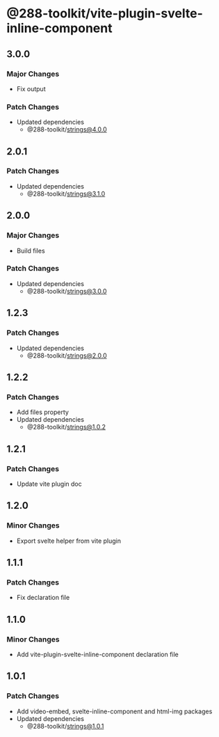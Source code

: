 # @288-toolkit/vite-plugin-svelte-inline-component

## 3.0.0

### Major Changes

- Fix output

### Patch Changes

- Updated dependencies
  - @288-toolkit/strings@4.0.0

## 2.0.1

### Patch Changes

- Updated dependencies
  - @288-toolkit/strings@3.1.0

## 2.0.0

### Major Changes

- Build files

### Patch Changes

- Updated dependencies
  - @288-toolkit/strings@3.0.0

## 1.2.3

### Patch Changes

- Updated dependencies
  - @288-toolkit/strings@2.0.0

## 1.2.2

### Patch Changes

- Add files property
- Updated dependencies
  - @288-toolkit/strings@1.0.2

## 1.2.1

### Patch Changes

- Update vite plugin doc

## 1.2.0

### Minor Changes

- Export svelte helper from vite plugin

## 1.1.1

### Patch Changes

- Fix declaration file

## 1.1.0

### Minor Changes

- Add vite-plugin-svelte-inline-component declaration file

## 1.0.1

### Patch Changes

- Add video-embed, svelte-inline-component and html-img packages
- Updated dependencies
  - @288-toolkit/strings@1.0.1
